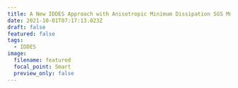 ```yaml
---
title: A New IDDES Approach with Anisotropic Minimum Dissipation SGS Modeling
date: 2021-10-01T07:17:13.023Z
draft: false
featured: false
tags:
  - IDDES
image:
  filename: featured
  focal_point: Smart
  preview_only: false
---
```

